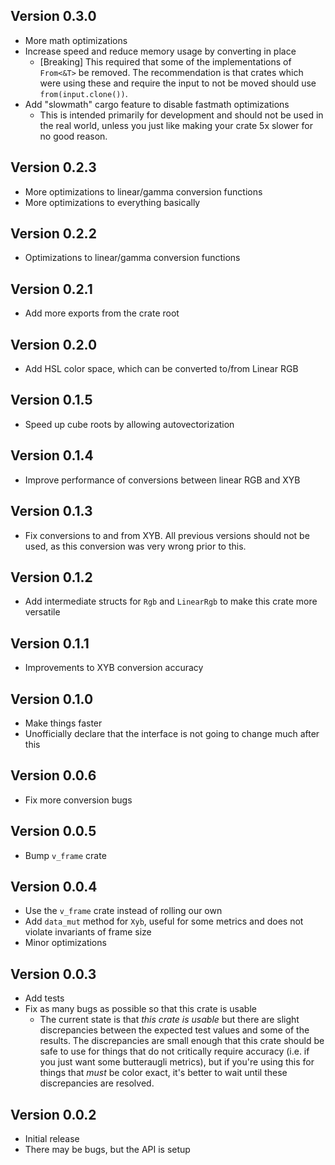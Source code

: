 ## Version 0.3.0

- More math optimizations
- Increase speed and reduce memory usage by converting in place
  - [Breaking] This required that some of the implementations of `From<&T>` be removed.
    The recommendation is that crates which were using these and require the input to
    not be moved should use `from(input.clone())`.
- Add "slowmath" cargo feature to disable fastmath optimizations
  - This is intended primarily for development and should not be used in the real world,
    unless you just like making your crate 5x slower for no good reason.

## Version 0.2.3

- More optimizations to linear/gamma conversion functions
- More optimizations to everything basically

## Version 0.2.2

- Optimizations to linear/gamma conversion functions

## Version 0.2.1

- Add more exports from the crate root

## Version 0.2.0

- Add HSL color space, which can be converted to/from Linear RGB

## Version 0.1.5

- Speed up cube roots by allowing autovectorization

## Version 0.1.4

- Improve performance of conversions between linear RGB and XYB

## Version 0.1.3

- Fix conversions to and from XYB. All previous versions should not be used, as this conversion was very wrong prior to this.

## Version 0.1.2

- Add intermediate structs for `Rgb` and `LinearRgb` to make this crate more versatile

## Version 0.1.1

- Improvements to XYB conversion accuracy

## Version 0.1.0

- Make things faster
- Unofficially declare that the interface is not going to change much after this

## Version 0.0.6

- Fix more conversion bugs

## Version 0.0.5

- Bump `v_frame` crate

## Version 0.0.4

- Use the `v_frame` crate instead of rolling our own
- Add `data_mut` method for `Xyb`, useful for some metrics and
  does not violate invariants of frame size
- Minor optimizations

## Version 0.0.3

- Add tests
- Fix as many bugs as possible so that this crate is usable
  - The current state is that _this crate is usable_ but there are slight discrepancies between the expected test values and some of the results. The discrepancies are small enough that this crate should be safe to use for things that do not critically require accuracy (i.e. if you just want some butteraugli metrics), but if you're using this for things that _must_ be color exact, it's better to wait until these discrepancies are resolved.

## Version 0.0.2

- Initial release
- There may be bugs, but the API is setup
